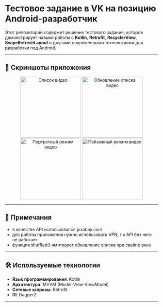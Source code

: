 # Тестовое задание в VK на позицию Android-разработчик

Этот репозиторий содержит решение тестового задания, которое демонстрирует навыки работы с **Kotlin**, **Retrofit**, **RecyclerView**, **SwipeRefreshLayout** и другими современными технологиями для разработки под Android.

---

## 📱 Скриншоты приложения

<div align="center">
  <img src="[screenshots/photo_2025-02-24_23-26-45(2).jpeg](https://github.com/Ignat1902/TestTaskVK/blob/master/screenshots/photo_2025-02-24_23-26-44%20(2).jpg)" alt="Список видео" width="200"/>
  <img src="screenshots/photo_2025-02-24_23-26-44(2).jpeg" alt="Обновление списка видео" width="200"/>
  <img src="screenshots/photo_2025-02-24_23-26-44.jpeg" alt="Портретный режим видео" width="200"/>
  <img src="screenshots/photo_2025-02-24_23-26-45.jpeg" alt="Пейзажный режим видео" width="200"/>
</div>

---

## 📝 Примечания

- в качестве API использовался pixabay.com
- для работы приложения нужно использовать VPN, т.к API без него не работает
- функция shuffled() имитирует обновление списка при свайпе вниз
   
---

## 🛠️ Используемые технологии

- **Язык программирования**: Kotlin
- **Архитектура**: MVVM (Model-View-ViewModel)
- **Сетевые запросы**: Retrofit
- **DI**: Dagger2

---
